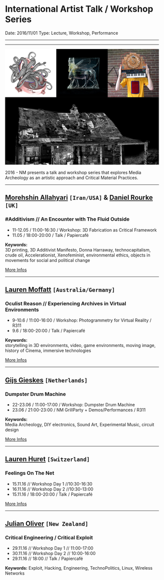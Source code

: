 # International Artist Talk / Workshop Series

Date: 2016/11/01
Type: Lecture, Workshop, Performance

---
---

![](international-artist-talk-workshop-series.jpg)

2016 - NM presents a talk and workshop series that explores Media Archeology as an artistic approach and Critical Material Practices.

---

## [Morehshin Allahyari](http://www.morehshin.com/) `[Iran/USA]` & [Daniel Rourke](http://machinemachine.net/) `[UK]`
### #Additivism // An Encounter with The Fluid Outside

- 11-12.05 / 11:00-16:30 / Workshop: 3D Fabrication as Critical Framework  
- 11.05 / 18:00-20:00 / Talk  / Papiercafé

__Keywords:__  
3D printing, 3D Additivist Manifesto, Donna Harraway, technocapitalism, crude oil, Accelerationist, Xenofeminist, environmental ethics, objects in movements for social and political change 

[More Infos](/additivism)

---

## [Lauren Moffatt](http://www.fact.co.uk/people/artists/lauren-moffatt.aspx) `[Australia/Germany]`
### Oculist Reason // Experiencing Archives in Virtual Environments

- 9-10.6 / 11:00-16:00 / Workshop: Photogrammetry for Virtual Reality / R311
- 9.6 / 18:00-20:00 / Talk /  Papiercafé

__Keywords:__  
storytelling in 3D environments, video, game environments, moving image, history of Cinema, immersive technologies

[More Infos](/the-oculist-reason)

---

## [Gijs Gieskes](http://gieskes.nl/) `[Netherlands]`

### Dumpster Drum Machine

- 22-23.06 / 11:00-17:00 / Workshop: Dumpster Drum Machine
- 23.06 / 21:00-23:00 / NM GrillParty + Demos/Performances / R311

__Keywords:__  
Media Archeology, DIY electronics, Sound Art, Experimental Music, circuit design

[More Infos](/dumpster-drum-machine)

---

## [Lauren Huret](http://laurenhuret.com/) `[Switzerland]`

### Feelings On The Net

- 15.11.16 // Workshop Day 1 //10:30-16:30
- 16.11.16 // Workshop Day 2 //10:30-13:00
- 15.11.16 / 18:00-20:00 / Talk / Papiercafé

[More Infos](/feelings-on-the-net)

---

## [Julian Oliver](https://julianoliver.com) `[New Zealand]`

### Critical Engineering / Critical Exploit

- 29.11.16 // Workshop Day 1 // 11:00-17:00
- 30.11.16 // Workshop Day 2 // 10:00-16:00
- 29.11.16 // 18:00 // Talk / Papiercafé

__Keywords:__
Exploit, Hacking, Engineering, TechnoPolitics, Linux, Wireless Networks

